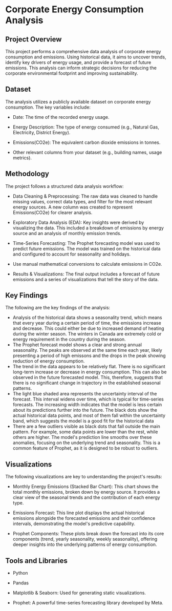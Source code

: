 # Corporate Energy Consumption Analysis

## Project Overview

This project performs a comprehensive data analysis of corporate energy consumption and emissions. Using historical data, it aims to uncover trends, identify key drivers of energy usage, and provide a forecast of future emissions. This analysis can inform strategic decisions for reducing the corporate environmental footprint and improving sustainability.

## Dataset

The analysis utilizes a publicly available dataset on corporate energy consumption. The key variables include:

- Date: The time of the recorded energy usage.

- Energy Description: The type of energy consumed (e.g., Natural Gas, Electricity, District Energy).

- Emissions(CO2e): The equivalent carbon dioxide emissions in tonnes.

- Other relevant columns from your dataset (e.g., building names, usage metrics).

## Methodology

The project follows a structured data analysis workflow:

- Data Cleaning & Preprocessing: The raw data was cleaned to handle missing values, correct data types, and filter for the most relevant energy sources. A new column was created to represent Emissions(CO2e) for clearer analysis.

- Exploratory Data Analysis (EDA): Key insights were derived by visualizing the data. This included a breakdown of emissions by energy source and an analysis of monthly emission trends.

- Time-Series Forecasting: The Prophet forecasting model was used to predict future emissions. The model was trained on the historical data and configured to account for seasonality and holidays.

- Use manual mathematical conversions to calculate emissions in CO2e.

- Results & Visualizations: The final output includes a forecast of future emissions and a series of visualizations that tell the story of the data.

## Key Findings
The following are the key findings of the analysis:

- Analysis of the historical data shows a seasonality trend, which means that every year during a certain period of time, the emissions increase and decrease. This could either be due to increased demand of heating during the winter season. The winters in Canada are extremely cold or energy requirement in the country during the season.
- The Prophet forecast model shows a clear and strong annual seasonality. The peaks are observed at the same time each year, likely presenting a period of high emissons and the drops in the peak showing reduction of energy consumption.
- The trend in the data appears to be relatively flat. There is no significant long-term increase or decrease in energy consumption. This can also be observed in the future forecasted model. This, therefore, suggests that there is no significant change in trajectory in the established seasonal patterns.
- The light blue shaded area represents the uncertainty interval of the forecast. This interval widens over time, which is typical for time-series forecasts. The increasing width indicates that the model is less certain about its predictions further into the future. The black dots show the actual historical data points, and most of them fall within the uncertainty band, which suggests the model is a good fit for the historical data
- There are a few outliers visible as black dots that fall outside the main pattern. For example, some data points are lower than the rest, while others are higher. The model's prediction line smooths over these anomalies, focusing on the underlying trend and seasonality. This is a common feature of Prophet, as it is designed to be robust to outliers.


## Visualizations

The following visualizations are key to understanding the project's results:

- Monthly Energy Emissions (Stacked Bar Chart): This chart shows the total monthly emissions, broken down by energy source. It provides a clear view of the seasonal trends and the contribution of each energy type.

- Emissions Forecast: This line plot displays the actual historical emissions alongside the forecasted emissions and their confidence intervals, demonstrating the model's predictive capability.

- Prophet Components: These plots break down the forecast into its core components (trend, yearly seasonality, weekly seasonality), offering deeper insights into the underlying patterns of energy consumption.

## Tools and Libraries

- Python

- Pandas

- Matplotlib & Seaborn: Used for generating static visualizations.

- Prophet: A powerful time-series forecasting library developed by Meta.

